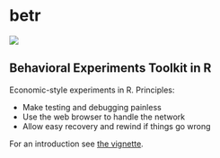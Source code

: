 betr
====


<a href="https://travis-ci.org/hughjonesd/betr"><img src='https://travis-ci.org/hughjonesd/betr.svg?branch=master'></a>

Behavioral Experiments Toolkit in R
-----------------------------------

Economic-style experiments in R. Principles:

* Make testing and debugging painless
* Use the web browser to handle the network
* Allow easy recovery and rewind if things go wrong

For an introduction see [the vignette](https://github.com/hughjonesd/betr/blob/master/vignettes/Writing-experiments-with-betr.md).

	
